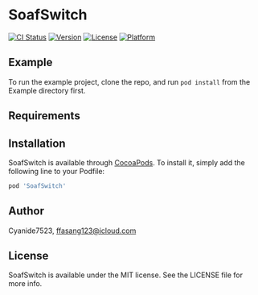 # SoafSwitch

[![CI Status](https://img.shields.io/travis/Cyanide7523/SoafSwitch.svg?style=flat)](https://travis-ci.org/Cyanide7523/SoafSwitch)
[![Version](https://img.shields.io/cocoapods/v/SoafSwitch.svg?style=flat)](https://cocoapods.org/pods/SoafSwitch)
[![License](https://img.shields.io/cocoapods/l/SoafSwitch.svg?style=flat)](https://cocoapods.org/pods/SoafSwitch)
[![Platform](https://img.shields.io/cocoapods/p/SoafSwitch.svg?style=flat)](https://cocoapods.org/pods/SoafSwitch)

## Example

To run the example project, clone the repo, and run `pod install` from the Example directory first.

## Requirements

## Installation

SoafSwitch is available through [CocoaPods](https://cocoapods.org). To install
it, simply add the following line to your Podfile:

```ruby
pod 'SoafSwitch'
```

## Author

Cyanide7523, ffasang123@icloud.com

## License

SoafSwitch is available under the MIT license. See the LICENSE file for more info.
